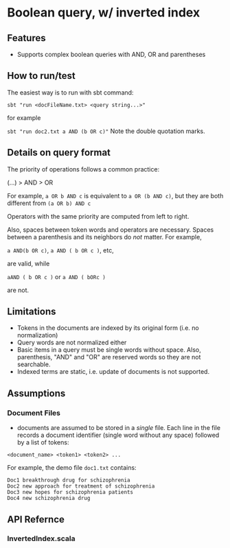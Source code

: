 # Boolean query, w/ inverted index

## Features
- Supports complex boolean queries with AND, OR and parentheses

## How to run/test
The easiest way is to run with sbt command:

```sbt "run <docFileName.txt> <query string...>"```

for example

```sbt "run doc2.txt a AND (b OR c)"```
Note the double quotation marks. 

## Details on query format
The priority of operations follows a common practice:

(...) > AND > OR

For example,
```a OR b AND c```
is equivalent to
```a OR (b AND c)```,
but they are both different from
```(a OR b) AND c```


Operators with the same priority are computed from left to right.

Also, spaces between token words and operators are necessary. Spaces between a parenthesis and its neighbors do _not_ matter. For example,

```a AND(b OR c)```,
```a AND ( b OR c )```, etc, 

are valid, while

```aAND ( b OR c )``` or
```a AND ( bORc )```

are not.


## Limitations
- Tokens in the documents are indexed by its original form (i.e. no normalization)
- Query words are not normalized either
- Basic items in a query must be single words without space. Also, parenthesis, "AND" and "OR" are reserved words so they are not searchable.
- Indexed terms are static, i.e. update of documents is not supported.

## Assumptions
### Document Files
- documents are assumed to be stored in a _single_ file. Each line in the file records a document identifier (single word without any space) followed by a list of tokens:
```
<document_name> <token1> <token2> ...
```

For example, the demo file ```doc1.txt``` contains:

```
Doc1 breakthrough drug for schizophrenia
Doc2 new approach for treatment of schizophrenia
Doc3 new hopes for schizophrenia patients
Doc4 new schizophrenia drug
```

## API Refernce
### InvertedIndex.scala

